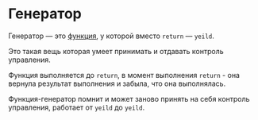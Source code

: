 # Генератор

Генератор — это [функция](Python-Функции.md), у которой вместо `return` — `yeild`.

Это такая вещь которая умеет принимать и отдавать контроль управления.

Функция выполняется до `return`, в момент выполнения `return` - она вернула 
результат выполнения и забыла, что она выполнялась.

Функция-генератор помнит и может заново принять на себя контроль управления, работает
от `yeild` до `yeild`. 




